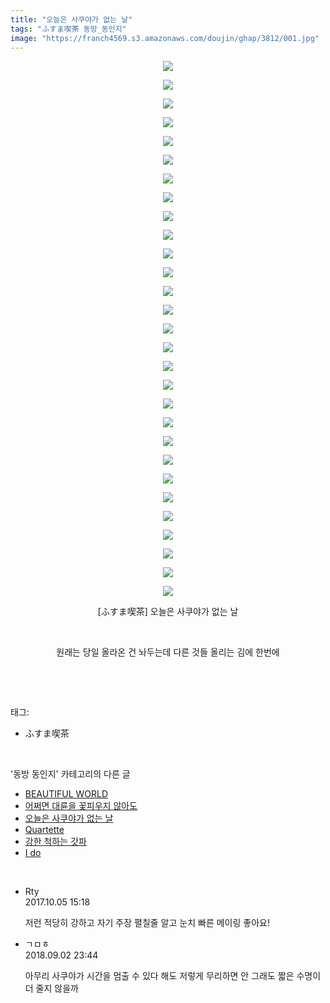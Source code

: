 ```yaml
---
title: "오늘은 사쿠야가 없는 날"
tags: "ふすま喫茶 동방_동인지"
image: "https://franch4569.s3.amazonaws.com/doujin/ghap/3812/001.jpg"
---
```

<div class="article">
<p style="text-align: center; clear: none; float: none;"><img src="{{ site.imgserver2 }}/ghap/3812/001.jpg"/></p>
<p style="text-align: center; clear: none; float: none;"><img src="{{ site.imgserver2 }}/ghap/3812/002.jpg"/></p>
<p style="text-align: center; clear: none; float: none;"><img src="{{ site.imgserver2 }}/ghap/3812/003.jpg"/></p>
<p style="text-align: center; clear: none; float: none;"><img src="{{ site.imgserver2 }}/ghap/3812/004.jpg"/></p>
<p style="text-align: center; clear: none; float: none;"><img src="{{ site.imgserver2 }}/ghap/3812/005.jpg"/></p>
<p style="text-align: center; clear: none; float: none;"><img src="{{ site.imgserver2 }}/ghap/3812/006.jpg"/></p>
<p style="text-align: center; clear: none; float: none;"><img src="{{ site.imgserver2 }}/ghap/3812/007.jpg"/></p>
<p style="text-align: center; clear: none; float: none;"><img src="{{ site.imgserver2 }}/ghap/3812/008.jpg"/></p>
<p style="text-align: center; clear: none; float: none;"><img src="{{ site.imgserver2 }}/ghap/3812/009.jpg"/></p>
<p style="text-align: center; clear: none; float: none;"><img src="{{ site.imgserver2 }}/ghap/3812/010.jpg"/></p>
<p style="text-align: center; clear: none; float: none;"><img src="{{ site.imgserver2 }}/ghap/3812/011.jpg"/></p>
<p style="text-align: center; clear: none; float: none;"><img src="{{ site.imgserver2 }}/ghap/3812/012.jpg"/></p>
<p style="text-align: center; clear: none; float: none;"><img src="{{ site.imgserver2 }}/ghap/3812/013.jpg"/></p>
<p style="text-align: center; clear: none; float: none;"><img src="{{ site.imgserver2 }}/ghap/3812/014.jpg"/></p>
<p style="text-align: center; clear: none; float: none;"><img src="{{ site.imgserver2 }}/ghap/3812/015.jpg"/></p>
<p style="text-align: center; clear: none; float: none;"><img src="{{ site.imgserver2 }}/ghap/3812/016.jpg"/></p>
<p style="text-align: center; clear: none; float: none;"><img src="{{ site.imgserver2 }}/ghap/3812/017.jpg"/></p>
<p style="text-align: center; clear: none; float: none;"><img src="{{ site.imgserver2 }}/ghap/3812/018.jpg"/></p>
<p style="text-align: center; clear: none; float: none;"><img src="{{ site.imgserver2 }}/ghap/3812/019.jpg"/></p>
<p style="text-align: center; clear: none; float: none;"><img src="{{ site.imgserver2 }}/ghap/3812/020.jpg"/></p>
<p style="text-align: center; clear: none; float: none;"><img src="{{ site.imgserver2 }}/ghap/3812/021.jpg"/></p>
<p style="text-align: center; clear: none; float: none;"><img src="{{ site.imgserver2 }}/ghap/3812/022.jpg"/></p>
<p style="text-align: center; clear: none; float: none;"><img src="{{ site.imgserver2 }}/ghap/3812/023.jpg"/></p>
<p style="text-align: center; clear: none; float: none;"><img src="{{ site.imgserver2 }}/ghap/3812/024.jpg"/></p>
<p style="text-align: center; clear: none; float: none;"><img src="{{ site.imgserver2 }}/ghap/3812/025.jpg"/></p>
<p style="text-align: center; clear: none; float: none;"><img src="{{ site.imgserver2 }}/ghap/3812/026.jpg"/></p>
<p style="text-align: center; clear: none; float: none;"><img src="{{ site.imgserver2 }}/ghap/3812/027.jpg"/></p>
<p style="text-align: center; clear: none; float: none;"><img src="{{ site.imgserver2 }}/ghap/3812/028.jpg"/></p>
<p style="text-align: center; clear: none; float: none;"><img src="{{ site.imgserver2 }}/ghap/3812/029.jpg"/></p>
<p style="text-align: center; clear: none; float: none;">[ふすま喫茶] 오늘은 사쿠야가 없는 날</p>
<p style="text-align: center; clear: none; float: none;"><br/></p>
<p style="text-align: center; clear: none; float: none;">원래는 당일 올라온 건 놔두는데 다른 것들 올리는 김에 한번에</p>
<p><br/></p>
</div><br/>
<div class="tagTrail">
<p>태그: </p>
<ul>
<li>ふすま喫茶</li>
</ul>
</div><br/>
<div class="another">
<p>'동방 동인지' 카테고리의 다른 글</p>
<ul>
<li><a href="/ghap_3820">BEAUTIFUL WORLD</a></li>
<li><a href="/ghap_3817">어쩌면 대륜을 꽃피우지 않아도</a></li>
<li><a href="/ghap_3812">오늘은 사쿠야가 없는 날</a></li>
<li><a href="/ghap_3811">Quartette</a></li>
<li><a href="/ghap_3809">강한 척하는 갓파</a></li>
<li><a href="/ghap_3808">I do</a></li>
</ul>
</div><br/>
<div class="cb_module cb_fluid">
<div class="cb_wrt cb_profile">
<div class="comment">
<ul>
<li class="cb_thumb_off" id="comment15097452">
<div class="cb_comment_area">
<div class="cb_info_area">
<div class="cb_section">
<span class="cb_nick_name">Rty</span>
</div>
<div class="cb_section">
<span class="cb_date">2017.10.05 15:18 </span>
</div>
</div>
<div class="cb_dsc_comment">
<p class="cb_dsc">
											저런 적당히 강하고 자기 주장 펼칠줄 알고 눈치 빠른 메이링 좋아요!
										</p>
</div>
</div></li>
<li class="cb_thumb_off" id="comment15324820">
<div class="cb_comment_area">
<div class="cb_info_area">
<div class="cb_section">
<span class="cb_nick_name">ㄱㅁㅎ</span>
</div>
<div class="cb_section">
<span class="cb_date">2018.09.02 23:44 </span>
</div>
</div>
<div class="cb_dsc_comment">
<p class="cb_dsc">
											아무리 사쿠야가 시간을 멈출 수 있다 해도 저렇게 무리하면 안 그래도 짧은 수명이 더 줄지 않을까
										</p>
</div>
</div></li>
</ul>
</div>
</div><!-- commentList close -->
</div><br/>

